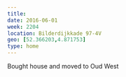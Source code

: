 ```yaml
---
title:
date: 2016-06-01
week: 2204
location: Bilderdijkkade 97-4V
geo: [52.366203,4.871753]
type: home
---
```


Bought house and moved to Oud West

